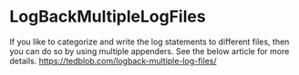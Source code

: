# LogBackMultipleLogFiles

If you like to categorize and write the log statements to different files, then you can do so by using multiple appenders.
See the below article for more details.
https://tedblob.com/logback-multiple-log-files/

